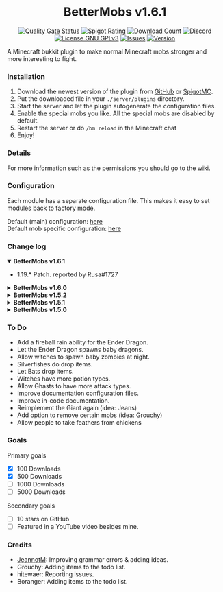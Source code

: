 <h1 align="center">BetterMobs v1.6.1</h1>
<p align="center">
<a href="https://sonarcloud.io/summary/new_code?id=Vepnar_BetterMobs"><img src="https://sonarcloud.io/api/project_badges/measure?project=Vepnar_BetterMobs&metric=alert_status" alt="Quality Gate Status"/></a>
<a href="https://www.spigotmc.org/resources/bettermobs.98792/reviews"><img src="https://img.shields.io/spiget/rating/98792" alt="Spigot Rating"/></a>
<a href="https://www.spigotmc.org/resources/bettermobs.98792"><img src="https://img.shields.io/spiget/downloads/98792" alt="Download Count"></a>
<a href="https://discord.gg/3S2kPbSzNH"><img src="https://img.shields.io/discord/863436399113404456?label=Discord" alt="Discord"/></a>
<a href="https://github.com/Vepnar/BetterMobs/blob/master/LICENSE"><img src="https://img.shields.io/github/license/Vepnar/BetterMobs" alt="License GNU GPLv3"/></a>
<a href="https://github.com/Vepnar/BetterMobs/issues"><img src="https://img.shields.io/github/issues/Vepnar/BetterMobs" alt="Issues"/></a>
<a href="https://github.com/Vepnar/BetterMobs/releases"><img src="https://img.shields.io/github/v/release/Vepnar/BetterMobs?include_prereleases" alt="Version"/></a>
</p>

A Minecraft bukkit plugin to make normal Minecraft mobs stronger and more interesting to fight.<br>

### Installation

1. Download the newest version of the plugin from [GitHub](https://github.com/Vepnar/BetterMobs/releases)
   or [SpigotMC](https://www.spigotmc.org/resources/bettermobs.98792).
2. Put the downloaded file in your `./server/plugins` directory.
3. Start the server and let the plugin autogenerate the configuration files.
4. Enable the special mobs you like. All the special mobs are disabled by default.
5. Restart the server or do `/bm reload` in the Minecraft chat
6. Enjoy!

### Details
For more information such as the permissions you should go to the [wiki](https://github.com/Vepnar/BetterMobs/wiki).

### Configuration

Each module has a separate configuration file. This makes it easy to set modules back to factory mode.

Default (main) configuration: [here](https://github.com/Vepnar/BetterMobs/blob/master/src/config.yml) <br>
Default mob specific configuration: [here](https://github.com/Vepnar/BetterMobs/tree/master/src/main/resources/mobs)

### Change  log

<details open>
  <summary><b>BetterMobs v1.6.1</b></summary>
    <ul>
      <li>1.19.* Patch. reported by Rusa#1727</li>
    </ul>
</details>
<details>
  <summary><b>BetterMobs v1.6.0</b></summary>
    <ul>
      <li>Implemented Zombie Rush</li>
      <li>Implemented Zombie Passage</li>
      <li>Implemented Reinforced Golems</li>
      <li>Implemented Evil Saint</li>
      <li>Enabled a large percentage of modules by default</li>
      <li>Implemented Infectious Zombie (Suggested by: Grouchy)</li>
      <li>Notify admin on outdated version on join</li>
      <li>Added feature to retain original drops of skeletons</li>
      <li>Fixed reload bug</li>
    </ul>
</details>
<details closed>
  <summary><b>BetterMobs v1.5.2</b></summary>
    <ul>
      <li>Implemented PiglinTactics</li>
      <li>Improved compatibility with previous versions</li>
      <li>Balanced spawn rates of Magical Creepers</li>
      <li>Balanced weapon drop rate of skeletons</li>
      <li>Notify admins when there are no modules enabled</li>
      <li>Notify admins when there is a new update available</li>
    </ul>
</details>
<details>
  <summary><b>BetterMobs v1.5.1</b></summary>
    <ul>
      <li>Implemented: Ender Rage</li>
      <li>Fixed: BStat metric issue</li>
      <li>Fixed: sword stack drop (reported by: hitewaer)</li>
    </ul>
</details>
<details>
  <summary><b>BetterMobs v1.5.0</b></summary>
    <ul>
        <li>Implemented Cave Spider Spawn (Will be renamed)</li>
        <li>Implemented Creeper Potential</li>
        <li>Implemented Dominant Skeletons</li>
        <li>Implemented Energized Dragon</li>
        <li>Implemented Illusioner Appearance</li>
        <li>Implemented Lunatic Creepers</li>
        <li>Implemented Magical Creepers</li>
        <li>Implemented Skeleton Tactics</li>
        <li>Implemented Wither Aura</li>
        <li>Implemented Wither Minions</li>
        <li>Implemented Zombie Menticide</li>
    </ul>
</details>

### To Do

<ul>
    <li>Add a fireball rain ability for the Ender Dragon.</li>
    <li>Let the Ender Dragon spawns baby dragons.</li>
    <li>Allow witches to spawn baby zombies at night.</li>
    <li>Silverfishes do drop items.</li>
    <li>Let Bats drop items.</li>
    <li>Witches have more potion types.</li>
    <li>Allow Ghasts to have more attack types.</li>
    <li>Improve documentation configuration files.</li>
    <li>Improve in-code documentation.</li>
    <li>Reimplement the Giant again (idea: Jeans)</li>
    <li>Add option to remove certain mobs (idea: Grouchy)</li>
    <li>Allow people to take feathers from chickens</li>
</ul>

### Goals

Primary goals

- [x] 100 Downloads
- [x] 500 Downloads
- [ ] 1000 Downloads
- [ ] 5000 Downloads

Secondary goals

- [ ] 10 stars on GitHub
- [ ] Featured in a YouTube video besides mine.

### Credits

<ul>
   <li><a href="https://github.com/JeannotM/">JeannotM</a>: Improving grammar errors & adding ideas.</li>
   <li>Grouchy: Adding items to the todo list.</li>
   <li>hitewaer: Reporting issues.</li>
   <li>Boranger: Adding items to the todo list.</li>
</ul>

